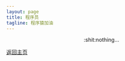 ```yaml
---
layout: page
title: 程序员
tagline: 程序猿加油
---
```


<div style="text-align:center">:shit:nothing...</div>

[返回主页](/)
